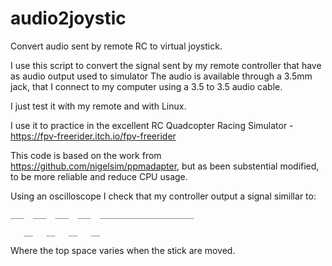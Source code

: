 # audio2joystic
Convert audio sent by remote RC to virtual joystick.

I use this script to convert the signal sent by my remote controller that have as audio output used to simulator
The audio is available through a 3.5mm jack, that I connect to my computer using a 3.5 to 3.5 audio cable.

I just test it with my remote and with Linux.

I use it to practice in the excellent RC Quadcopter Racing Simulator - https://fpv-freerider.itch.io/fpv-freerider

This code is based on the work from https://github.com/nigelsim/ppmadapter, but as been substential modified, to
 be more reliable and reduce CPU usage.
 
Using an oscilloscope I check that my controller output a signal simillar to:

```
___  ___  ___  ___  _____________________
  
   __   __   __   __
```
   
 Where the top space varies when the stick are moved.
